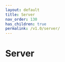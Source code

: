 ```yaml
---
layout: default
title: Server
nav_order: 130
has_children: true
permalink: /v1.0/server/
---
```


# Server
